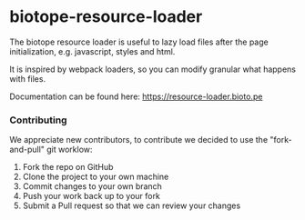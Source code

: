 # biotope-resource-loader

The biotope resource loader is useful to lazy load files after the page initialization, e.g. javascript, styles and html.

It is inspired by webpack loaders, so you can modify granular what happens with files. 

Documentation can be found here: https://resource-loader.bioto.pe

### Contributing
We appreciate new contributors, to contribute we decided to use the "fork-and-pull" git worklow:
1. Fork the repo on GitHub
2. Clone the project to your own machine
3. Commit changes to your own branch
4. Push your work back up to your fork
5. Submit a Pull request so that we can review your changes

